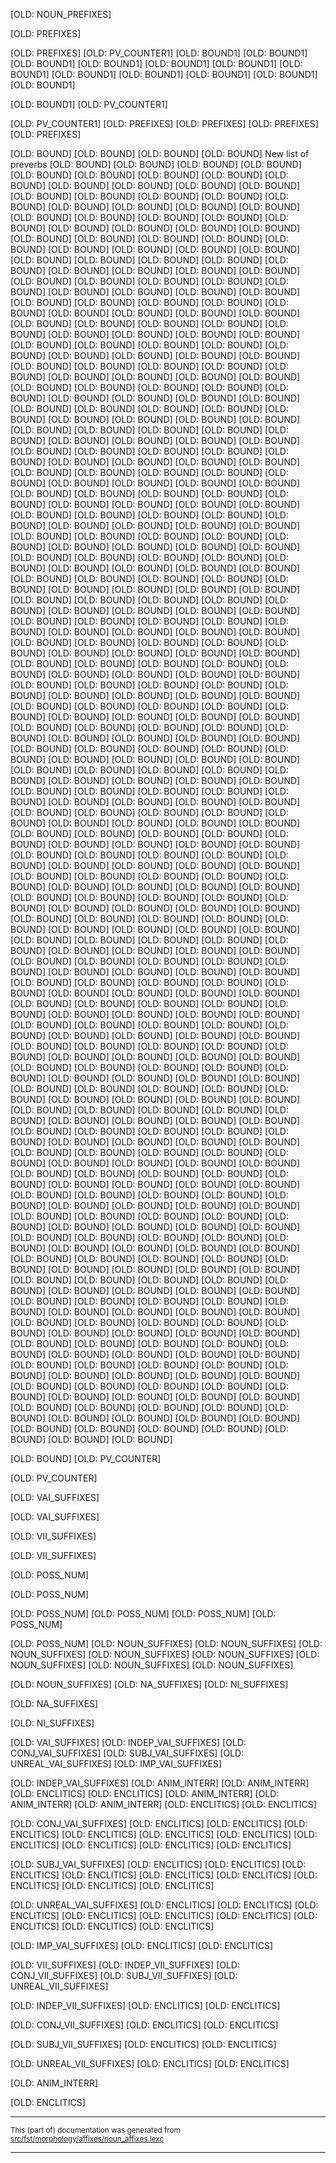 
[OLD: NOUN_PREFIXES]

[OLD: PREFIXES]

[OLD: PREFIXES]
[OLD: PV_COUNTER1]
[OLD: BOUND1]
[OLD: BOUND1]
[OLD: BOUND1]
[OLD: BOUND1]
[OLD: BOUND1]
[OLD: BOUND1]
[OLD: BOUND1]
[OLD: BOUND1]
[OLD: BOUND1]
[OLD: BOUND1]
[OLD: BOUND1]
[OLD: BOUND1]

[OLD: BOUND1]
[OLD: PV_COUNTER1]

[OLD: PV_COUNTER1]
[OLD: PREFIXES]
[OLD: PREFIXES]
[OLD: PREFIXES]
[OLD: PREFIXES]

[OLD: BOUND]
[OLD: BOUND]
[OLD: BOUND]
[OLD: BOUND]
New list of preverbs
[OLD: BOUND]
[OLD: BOUND]
[OLD: BOUND]
[OLD: BOUND]
[OLD: BOUND]
[OLD: BOUND]
[OLD: BOUND]
[OLD: BOUND]
[OLD: BOUND]
[OLD: BOUND]
[OLD: BOUND]
[OLD: BOUND]
[OLD: BOUND]
[OLD: BOUND]
[OLD: BOUND]
[OLD: BOUND]
[OLD: BOUND]
[OLD: BOUND]
[OLD: BOUND]
[OLD: BOUND]
[OLD: BOUND]
[OLD: BOUND]
[OLD: BOUND]
[OLD: BOUND]
[OLD: BOUND]
[OLD: BOUND]
[OLD: BOUND]
[OLD: BOUND]
[OLD: BOUND]
[OLD: BOUND]
[OLD: BOUND]
[OLD: BOUND]
[OLD: BOUND]
[OLD: BOUND]
[OLD: BOUND]
[OLD: BOUND]
[OLD: BOUND]
[OLD: BOUND]
[OLD: BOUND]
[OLD: BOUND]
[OLD: BOUND]
[OLD: BOUND]
[OLD: BOUND]
[OLD: BOUND]
[OLD: BOUND]
[OLD: BOUND]
[OLD: BOUND]
[OLD: BOUND]
[OLD: BOUND]
[OLD: BOUND]
[OLD: BOUND]
[OLD: BOUND]
[OLD: BOUND]
[OLD: BOUND]
[OLD: BOUND]
[OLD: BOUND]
[OLD: BOUND]
[OLD: BOUND]
[OLD: BOUND]
[OLD: BOUND]
[OLD: BOUND]
[OLD: BOUND]
[OLD: BOUND]
[OLD: BOUND]
[OLD: BOUND]
[OLD: BOUND]
[OLD: BOUND]
[OLD: BOUND]
[OLD: BOUND]
[OLD: BOUND]
[OLD: BOUND]
[OLD: BOUND]
[OLD: BOUND]
[OLD: BOUND]
[OLD: BOUND]
[OLD: BOUND]
[OLD: BOUND]
[OLD: BOUND]
[OLD: BOUND]
[OLD: BOUND]
[OLD: BOUND]
[OLD: BOUND]
[OLD: BOUND]
[OLD: BOUND]
[OLD: BOUND]
[OLD: BOUND]
[OLD: BOUND]
[OLD: BOUND]
[OLD: BOUND]
[OLD: BOUND]
[OLD: BOUND]
[OLD: BOUND]
[OLD: BOUND]
[OLD: BOUND]
[OLD: BOUND]
[OLD: BOUND]
[OLD: BOUND]
[OLD: BOUND]
[OLD: BOUND]
[OLD: BOUND]
[OLD: BOUND]
[OLD: BOUND]
[OLD: BOUND]
[OLD: BOUND]
[OLD: BOUND]
[OLD: BOUND]
[OLD: BOUND]
[OLD: BOUND]
[OLD: BOUND]
[OLD: BOUND]
[OLD: BOUND]
[OLD: BOUND]
[OLD: BOUND]
[OLD: BOUND]
[OLD: BOUND]
[OLD: BOUND]
[OLD: BOUND]
[OLD: BOUND]
[OLD: BOUND]
[OLD: BOUND]
[OLD: BOUND]
[OLD: BOUND]
[OLD: BOUND]
[OLD: BOUND]
[OLD: BOUND]
[OLD: BOUND]
[OLD: BOUND]
[OLD: BOUND]
[OLD: BOUND]
[OLD: BOUND]
[OLD: BOUND]
[OLD: BOUND]
[OLD: BOUND]
[OLD: BOUND]
[OLD: BOUND]
[OLD: BOUND]
[OLD: BOUND]
[OLD: BOUND]
[OLD: BOUND]
[OLD: BOUND]
[OLD: BOUND]
[OLD: BOUND]
[OLD: BOUND]
[OLD: BOUND]
[OLD: BOUND]
[OLD: BOUND]
[OLD: BOUND]
[OLD: BOUND]
[OLD: BOUND]
[OLD: BOUND]
[OLD: BOUND]
[OLD: BOUND]
[OLD: BOUND]
[OLD: BOUND]
[OLD: BOUND]
[OLD: BOUND]
[OLD: BOUND]
[OLD: BOUND]
[OLD: BOUND]
[OLD: BOUND]
[OLD: BOUND]
[OLD: BOUND]
[OLD: BOUND]
[OLD: BOUND]
[OLD: BOUND]
[OLD: BOUND]
[OLD: BOUND]
[OLD: BOUND]
[OLD: BOUND]
[OLD: BOUND]
[OLD: BOUND]
[OLD: BOUND]
[OLD: BOUND]
[OLD: BOUND]
[OLD: BOUND]
[OLD: BOUND]
[OLD: BOUND]
[OLD: BOUND]
[OLD: BOUND]
[OLD: BOUND]
[OLD: BOUND]
[OLD: BOUND]
[OLD: BOUND]
[OLD: BOUND]
[OLD: BOUND]
[OLD: BOUND]
[OLD: BOUND]
[OLD: BOUND]
[OLD: BOUND]
[OLD: BOUND]
[OLD: BOUND]
[OLD: BOUND]
[OLD: BOUND]
[OLD: BOUND]
[OLD: BOUND]
[OLD: BOUND]
[OLD: BOUND]
[OLD: BOUND]
[OLD: BOUND]
[OLD: BOUND]
[OLD: BOUND]
[OLD: BOUND]
[OLD: BOUND]
[OLD: BOUND]
[OLD: BOUND]
[OLD: BOUND]
[OLD: BOUND]
[OLD: BOUND]
[OLD: BOUND]
[OLD: BOUND]
[OLD: BOUND]
[OLD: BOUND]
[OLD: BOUND]
[OLD: BOUND]
[OLD: BOUND]
[OLD: BOUND]
[OLD: BOUND]
[OLD: BOUND]
[OLD: BOUND]
[OLD: BOUND]
[OLD: BOUND]
[OLD: BOUND]
[OLD: BOUND]
[OLD: BOUND]
[OLD: BOUND]
[OLD: BOUND]
[OLD: BOUND]
[OLD: BOUND]
[OLD: BOUND]
[OLD: BOUND]
[OLD: BOUND]
[OLD: BOUND]
[OLD: BOUND]
[OLD: BOUND]
[OLD: BOUND]
[OLD: BOUND]
[OLD: BOUND]
[OLD: BOUND]
[OLD: BOUND]
[OLD: BOUND]
[OLD: BOUND]
[OLD: BOUND]
[OLD: BOUND]
[OLD: BOUND]
[OLD: BOUND]
[OLD: BOUND]
[OLD: BOUND]
[OLD: BOUND]
[OLD: BOUND]
[OLD: BOUND]
[OLD: BOUND]
[OLD: BOUND]
[OLD: BOUND]
[OLD: BOUND]
[OLD: BOUND]
[OLD: BOUND]
[OLD: BOUND]
[OLD: BOUND]
[OLD: BOUND]
[OLD: BOUND]
[OLD: BOUND]
[OLD: BOUND]
[OLD: BOUND]
[OLD: BOUND]
[OLD: BOUND]
[OLD: BOUND]
[OLD: BOUND]
[OLD: BOUND]
[OLD: BOUND]
[OLD: BOUND]
[OLD: BOUND]
[OLD: BOUND]
[OLD: BOUND]
[OLD: BOUND]
[OLD: BOUND]
[OLD: BOUND]
[OLD: BOUND]
[OLD: BOUND]
[OLD: BOUND]
[OLD: BOUND]
[OLD: BOUND]
[OLD: BOUND]
[OLD: BOUND]
[OLD: BOUND]
[OLD: BOUND]
[OLD: BOUND]
[OLD: BOUND]
[OLD: BOUND]
[OLD: BOUND]
[OLD: BOUND]
[OLD: BOUND]
[OLD: BOUND]
[OLD: BOUND]
[OLD: BOUND]
[OLD: BOUND]
[OLD: BOUND]
[OLD: BOUND]
[OLD: BOUND]
[OLD: BOUND]
[OLD: BOUND]
[OLD: BOUND]
[OLD: BOUND]
[OLD: BOUND]
[OLD: BOUND]
[OLD: BOUND]
[OLD: BOUND]
[OLD: BOUND]
[OLD: BOUND]
[OLD: BOUND]
[OLD: BOUND]
[OLD: BOUND]
[OLD: BOUND]
[OLD: BOUND]
[OLD: BOUND]
[OLD: BOUND]
[OLD: BOUND]
[OLD: BOUND]
[OLD: BOUND]
[OLD: BOUND]
[OLD: BOUND]
[OLD: BOUND]
[OLD: BOUND]
[OLD: BOUND]
[OLD: BOUND]
[OLD: BOUND]
[OLD: BOUND]
[OLD: BOUND]
[OLD: BOUND]
[OLD: BOUND]
[OLD: BOUND]
[OLD: BOUND]
[OLD: BOUND]
[OLD: BOUND]
[OLD: BOUND]
[OLD: BOUND]
[OLD: BOUND]
[OLD: BOUND]
[OLD: BOUND]
[OLD: BOUND]
[OLD: BOUND]
[OLD: BOUND]
[OLD: BOUND]
[OLD: BOUND]
[OLD: BOUND]
[OLD: BOUND]
[OLD: BOUND]
[OLD: BOUND]
[OLD: BOUND]
[OLD: BOUND]
[OLD: BOUND]
[OLD: BOUND]
[OLD: BOUND]
[OLD: BOUND]
[OLD: BOUND]
[OLD: BOUND]
[OLD: BOUND]
[OLD: BOUND]
[OLD: BOUND]
[OLD: BOUND]
[OLD: BOUND]
[OLD: BOUND]
[OLD: BOUND]
[OLD: BOUND]
[OLD: BOUND]
[OLD: BOUND]
[OLD: BOUND]
[OLD: BOUND]
[OLD: BOUND]
[OLD: BOUND]
[OLD: BOUND]
[OLD: BOUND]
[OLD: BOUND]
[OLD: BOUND]
[OLD: BOUND]
[OLD: BOUND]
[OLD: BOUND]
[OLD: BOUND]
[OLD: BOUND]
[OLD: BOUND]
[OLD: BOUND]
[OLD: BOUND]
[OLD: BOUND]
[OLD: BOUND]
[OLD: BOUND]
[OLD: BOUND]
[OLD: BOUND]
[OLD: BOUND]
[OLD: BOUND]
[OLD: BOUND]
[OLD: BOUND]
[OLD: BOUND]
[OLD: BOUND]
[OLD: BOUND]
[OLD: BOUND]
[OLD: BOUND]
[OLD: BOUND]
[OLD: BOUND]
[OLD: BOUND]
[OLD: BOUND]
[OLD: BOUND]
[OLD: BOUND]
[OLD: BOUND]
[OLD: BOUND]
[OLD: BOUND]
[OLD: BOUND]
[OLD: BOUND]
[OLD: BOUND]
[OLD: BOUND]
[OLD: BOUND]
[OLD: BOUND]
[OLD: BOUND]
[OLD: BOUND]
[OLD: BOUND]
[OLD: BOUND]
[OLD: BOUND]
[OLD: BOUND]
[OLD: BOUND]
[OLD: BOUND]
[OLD: BOUND]
[OLD: BOUND]
[OLD: BOUND]
[OLD: BOUND]
[OLD: BOUND]
[OLD: BOUND]
[OLD: BOUND]
[OLD: BOUND]
[OLD: BOUND]
[OLD: BOUND]
[OLD: BOUND]
[OLD: BOUND]
[OLD: BOUND]
[OLD: BOUND]
[OLD: BOUND]
[OLD: BOUND]
[OLD: BOUND]
[OLD: BOUND]
[OLD: BOUND]
[OLD: BOUND]
[OLD: BOUND]
[OLD: BOUND]
[OLD: BOUND]
[OLD: BOUND]
[OLD: BOUND]
[OLD: BOUND]
[OLD: BOUND]
[OLD: BOUND]
[OLD: BOUND]
[OLD: BOUND]
[OLD: BOUND]
[OLD: BOUND]
[OLD: BOUND]
[OLD: BOUND]
[OLD: BOUND]
[OLD: BOUND]
[OLD: BOUND]
[OLD: BOUND]
[OLD: BOUND]
[OLD: BOUND]
[OLD: BOUND]
[OLD: BOUND]
[OLD: BOUND]
[OLD: BOUND]
[OLD: BOUND]
[OLD: BOUND]
[OLD: BOUND]
[OLD: BOUND]
[OLD: BOUND]
[OLD: BOUND]
[OLD: BOUND]
[OLD: BOUND]
[OLD: BOUND]
[OLD: BOUND]
[OLD: BOUND]
[OLD: BOUND]
[OLD: BOUND]
[OLD: BOUND]
[OLD: BOUND]
[OLD: BOUND]
[OLD: BOUND]
[OLD: BOUND]
[OLD: BOUND]
[OLD: BOUND]
[OLD: BOUND]
[OLD: BOUND]
[OLD: BOUND]
[OLD: BOUND]
[OLD: BOUND]
[OLD: BOUND]
[OLD: BOUND]
[OLD: BOUND]
[OLD: BOUND]
[OLD: BOUND]
[OLD: BOUND]
[OLD: BOUND]
[OLD: BOUND]
[OLD: BOUND]
[OLD: BOUND]
[OLD: BOUND]
[OLD: BOUND]
[OLD: BOUND]
[OLD: BOUND]
[OLD: BOUND]
[OLD: BOUND]
[OLD: BOUND]
[OLD: BOUND]
[OLD: BOUND]
[OLD: BOUND]
[OLD: BOUND]
[OLD: BOUND]
[OLD: BOUND]
[OLD: BOUND]
[OLD: BOUND]
[OLD: BOUND]
[OLD: BOUND]
[OLD: BOUND]
[OLD: BOUND]
[OLD: BOUND]
[OLD: BOUND]
[OLD: BOUND]
[OLD: BOUND]
[OLD: BOUND]
[OLD: BOUND]
[OLD: BOUND]
[OLD: BOUND]
[OLD: BOUND]
[OLD: BOUND]
[OLD: BOUND]
[OLD: BOUND]
[OLD: BOUND]
[OLD: BOUND]
[OLD: BOUND]
[OLD: BOUND]
[OLD: BOUND]
[OLD: BOUND]
[OLD: BOUND]
[OLD: BOUND]
[OLD: BOUND]
[OLD: BOUND]
[OLD: BOUND]
[OLD: BOUND]
[OLD: BOUND]
[OLD: BOUND]

[OLD: BOUND]
[OLD: PV_COUNTER]

[OLD: PV_COUNTER]

[OLD: VAI_SUFFIXES]

[OLD: VAI_SUFFIXES]

[OLD: VII_SUFFIXES]

[OLD: VII_SUFFIXES]

[OLD: POSS_NUM]

[OLD: POSS_NUM]

[OLD: POSS_NUM]
[OLD: POSS_NUM]
[OLD: POSS_NUM]
[OLD: POSS_NUM]

[OLD: POSS_NUM]
[OLD: NOUN_SUFFIXES]
[OLD: NOUN_SUFFIXES]
[OLD: NOUN_SUFFIXES]
[OLD: NOUN_SUFFIXES]
[OLD: NOUN_SUFFIXES]
[OLD: NOUN_SUFFIXES]
[OLD: NOUN_SUFFIXES]
[OLD: NOUN_SUFFIXES]

[OLD: NOUN_SUFFIXES]
[OLD: NA_SUFFIXES]
[OLD: NI_SUFFIXES]

[OLD: NA_SUFFIXES]

[OLD: NI_SUFFIXES]

[OLD: VAI_SUFFIXES]
[OLD: INDEP_VAI_SUFFIXES]
[OLD: CONJ_VAI_SUFFIXES]
[OLD: SUBJ_VAI_SUFFIXES]
[OLD: UNREAL_VAI_SUFFIXES]
[OLD: IMP_VAI_SUFFIXES]

[OLD: INDEP_VAI_SUFFIXES]
[OLD: ANIM_INTERR]
[OLD: ANIM_INTERR]
[OLD: ENCLITICS]
[OLD: ENCLITICS]
[OLD: ANIM_INTERR]
[OLD: ANIM_INTERR]
[OLD: ANIM_INTERR]
[OLD: ENCLITICS]
[OLD: ENCLITICS]

[OLD: CONJ_VAI_SUFFIXES]
[OLD: ENCLITICS]
[OLD: ENCLITICS]
[OLD: ENCLITICS]
[OLD: ENCLITICS]
[OLD: ENCLITICS]
[OLD: ENCLITICS]
[OLD: ENCLITICS]
[OLD: ENCLITICS]
[OLD: ENCLITICS]
[OLD: ENCLITICS]

[OLD: SUBJ_VAI_SUFFIXES]
[OLD: ENCLITICS]
[OLD: ENCLITICS]
[OLD: ENCLITICS]
[OLD: ENCLITICS]
[OLD: ENCLITICS]
[OLD: ENCLITICS]
[OLD: ENCLITICS]
[OLD: ENCLITICS]
[OLD: ENCLITICS]

[OLD: UNREAL_VAI_SUFFIXES]
[OLD: ENCLITICS]
[OLD: ENCLITICS]
[OLD: ENCLITICS]
[OLD: ENCLITICS]
[OLD: ENCLITICS]
[OLD: ENCLITICS]
[OLD: ENCLITICS]
[OLD: ENCLITICS]
[OLD: ENCLITICS]

[OLD: IMP_VAI_SUFFIXES]
[OLD: ENCLITICS]
[OLD: ENCLITICS]

[OLD: VII_SUFFIXES]
[OLD: INDEP_VII_SUFFIXES]
[OLD: CONJ_VII_SUFFIXES]
[OLD: SUBJ_VII_SUFFIXES]
[OLD: UNREAL_VII_SUFFIXES]

[OLD: INDEP_VII_SUFFIXES]
[OLD: ENCLITICS]
[OLD: ENCLITICS]

[OLD: CONJ_VII_SUFFIXES]
[OLD: ENCLITICS]
[OLD: ENCLITICS]

[OLD: SUBJ_VII_SUFFIXES]
[OLD: ENCLITICS]
[OLD: ENCLITICS]

[OLD: UNREAL_VII_SUFFIXES]
[OLD: ENCLITICS]
[OLD: ENCLITICS]

[OLD: ANIM_INTERR]

[OLD: ENCLITICS]

* * *

<small>This (part of) documentation was generated from [src/fst/morphology/affixes/noun_affixes.lexc](https://github.com/giellalt/lang-bla/blob/main/src/fst/morphology/affixes/noun_affixes.lexc)</small>

---

